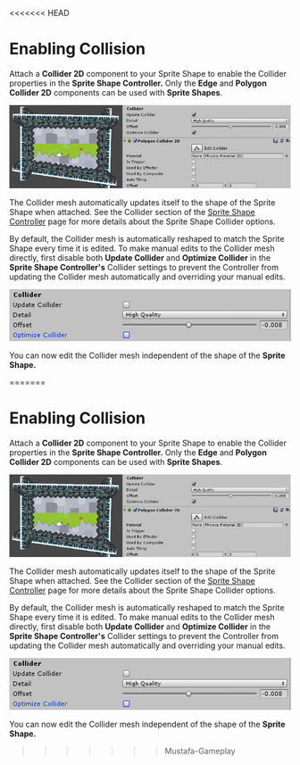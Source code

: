 <<<<<<< HEAD
# Enabling Collision

Attach a __Collider 2D__ component to your Sprite Shape to enable the Collider properties in the __Sprite Shape Controller.__ Only the __Edge__ and __Polygon Collider 2D__ components can be used with __Sprite Shapes__.

![Attaching a Collider component](images/v1.1-Collider.png)

The Collider mesh automatically updates itself to the shape of the Sprite Shape when attached. See the Collider section of the [Sprite Shape Controller](SSController.md) page for more details about the Sprite Shape Collider options.

By default, the Collider mesh is automatically reshaped to match the Sprite Shape every time it is edited. To make manual edits to the Collider mesh directly, first disable both __Update Collider__ and __Optimize Collider__ in the __Sprite Shape Controller's__ Collider settings to prevent the Controller from updating the Collider mesh automatically and overriding your manual edits.

![Disabling the Collider options](images/v1.1-ColliderOptionsDisable.png)

You can now edit the Collider mesh independent of the shape of the __Sprite Shape.__

=======
# Enabling Collision

Attach a __Collider 2D__ component to your Sprite Shape to enable the Collider properties in the __Sprite Shape Controller.__ Only the __Edge__ and __Polygon Collider 2D__ components can be used with __Sprite Shapes__.

![Attaching a Collider component](images/v1.1-Collider.png)

The Collider mesh automatically updates itself to the shape of the Sprite Shape when attached. See the Collider section of the [Sprite Shape Controller](SSController.md) page for more details about the Sprite Shape Collider options.

By default, the Collider mesh is automatically reshaped to match the Sprite Shape every time it is edited. To make manual edits to the Collider mesh directly, first disable both __Update Collider__ and __Optimize Collider__ in the __Sprite Shape Controller's__ Collider settings to prevent the Controller from updating the Collider mesh automatically and overriding your manual edits.

![Disabling the Collider options](images/v1.1-ColliderOptionsDisable.png)

You can now edit the Collider mesh independent of the shape of the __Sprite Shape.__

>>>>>>> Mustafa-Gameplay
